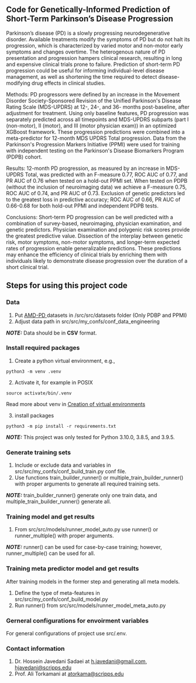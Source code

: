 ## Code for Genetically-Informed Prediction of Short-Term Parkinson’s Disease Progression 
Parkinson’s disease (PD) is a slowly progressing neurodegenerative disorder. Available treatments modify the symptoms of PD but do not halt its progression, which is characterized by varied motor and non-motor early symptoms and changes overtime. The heterogenous nature of PD presentation and progression hampers clinical research, resulting in long and expensive clinical trials prone to failure. Prediction of short-term PD progression could be useful for informing individual-level disease management, as well as shortening the time required to detect disease-modifying drug effects in clinical studies. 

Methods: PD progressors were defined by an increase in the Movement Disorder Society-Sponsored Revision of the Unified Parkinson's Disease Rating Scale (MDS-UPDRS) at 12-, 24-, and 36- months post-baseline, after adjustment for treatment. Using only baseline features, PD progression was separately predicted across all timepoints and MDS-UPDRS subparts (part I (non-motor), II (motor), and III (motor physician exam)) in an optimized XGBoost framework. These progression predictions were combined into a meta-predictor for 12-month MDS UPDRS Total progression. Data from the Parkinson's Progression Markers Initiative (PPMI) were used for training with independent testing on the Parkinson's Disease Biomarkers Program (PDPB) cohort. 

Results: 12-month PD progression, as measured by an increase in MDS-UPDRS Total, was predicted with an F-measure 0.77, ROC AUC of 0.77, and PR AUC of 0.76 when tested on a hold-out PPMI set. When tested on PDPB (without the inclusion of neuroimaging data) we achieve a F-measure 0.75, ROC AUC of 0.74, and PR AUC of 0.73. Exclusion of genetic predictors led to the greatest loss in predictive accuracy; ROC AUC of 0.66, PR AUC of 0.66-0.68 for both hold-out PPMI and independent PDPB tests. 

Conclusions: Short-term PD progression can be well predicted with a combination of survey-based, neuroimaging, physician examination, and genetic predictors. Physician examination and polygenic risk scores provide the greatest predictive value. Dissection of the interplay between genetic risk, motor symptoms, non-motor symptoms, and longer-term expected rates of progression enable generalizable predictions. These predictions may enhance the efficiency of clinical trials by enriching them with individuals likely to demonstrate disease progression over the duration of a short clinical trial.

## Steps for using this project code

### Data 

1. Put [AMD-PD ](https://amp-pd.org/)
 datasets in /src/src/datasets folder (Only PDBP and PPMI)
2. Adjust data path in src/src/my_confs/conf_data_engineering

**_NOTE:_**  Data should be in **CSV** format.


### Install required packages

1. Create a python virtual environment, e.g.,

```
python3 -m venv .venv

```
2. Activate it, for example in POSIX
```
source activate/bin/.venv
```

Read more about venv in [Creation of virtual environments ](https://docs.python.org/3/library/venv.html
) 

3. install packages
```
python3 -m pip install -r requirements.txt
```

**_NOTE:_**  This project was only tested for Python 3.10.0, 3.8.5, and 3.9.5.


### Generate training sets

1. Include or exclude data and variables in src/src/my_confs/conf_build_train.py conf file.
2. Use functions train_builder_runner() or multiple_train_builder_runner() with proper arguments to generate all required training sets.

**_NOTE:_**  train_builder_runner() generate only one train data, and multiple_train_builder_runner() generate all.


### Training model and get results

1. From src/src/models/runner_model_auto.py use runner() or runner_multiple() with
proper arguments.


**_NOTE:_**  runner() can be used for case-by-case training; however, runner_multiple() can be used for all.

### Training meta predictor model and get results

After training models in the former step and generating all meta models.

1. Define the type of meta-features in src/src/my_confs/conf_build_model.py 
2. Run runner() from src/src/models/runner_model_meta_auto.py

### Gerneral configurations for envoirment variables

For general configurations of project use src/.env.


### Contact information

1. Dr. Hossein Javedani Sadaei at  <h.javedani@gmail.com>, <hjavedani@scripps.edu>
2. Prof. Ali Torkamani at <atorkama@scripps.edu>




